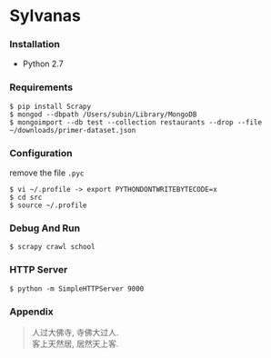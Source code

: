 # Sylvanas

### Installation

- Python 2.7

### Requirements

```
$ pip install Scrapy
$ mongod --dbpath /Users/subin/Library/MongoDB
$ mongoimport --db test --collection restaurants --drop --file ~/downloads/primer-dataset.json
```

### Configuration

remove the file `.pyc`

```
$ vi ~/.profile -> export PYTHONDONTWRITEBYTECODE=x
$ cd src
$ source ~/.profile
```

### Debug And Run

```
$ scrapy crawl school
```

### HTTP Server

```
$ python -m SimpleHTTPServer 9000
```

### Appendix

> 人过大佛寺, 寺佛大过人.  
> 客上天然居, 居然天上客.  
